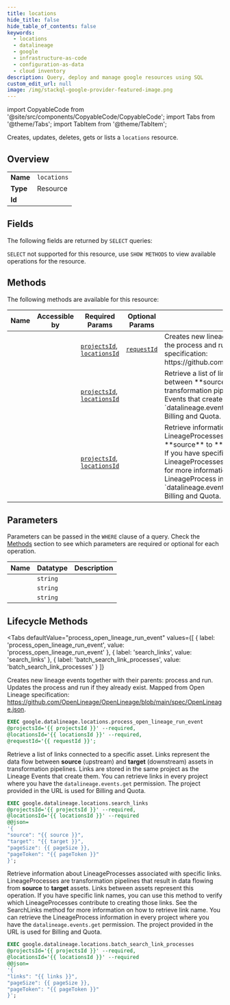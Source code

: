 ```yaml
--- 
title: locations
hide_title: false
hide_table_of_contents: false
keywords:
  - locations
  - datalineage
  - google
  - infrastructure-as-code
  - configuration-as-data
  - cloud inventory
description: Query, deploy and manage google resources using SQL
custom_edit_url: null
image: /img/stackql-google-provider-featured-image.png
---
```


import CopyableCode from '@site/src/components/CopyableCode/CopyableCode';
import Tabs from '@theme/Tabs';
import TabItem from '@theme/TabItem';

Creates, updates, deletes, gets or lists a <code>locations</code> resource.

## Overview
<table><tbody>
<tr><td><b>Name</b></td><td><code>locations</code></td></tr>
<tr><td><b>Type</b></td><td>Resource</td></tr>
<tr><td><b>Id</b></td><td><CopyableCode code="google.datalineage.locations" /></td></tr>
</tbody></table>

## Fields

The following fields are returned by `SELECT` queries:

`SELECT` not supported for this resource, use `SHOW METHODS` to view available operations for the resource.


## Methods

The following methods are available for this resource:

<table>
<thead>
    <tr>
    <th>Name</th>
    <th>Accessible by</th>
    <th>Required Params</th>
    <th>Optional Params</th>
    <th>Description</th>
    </tr>
</thead>
<tbody>
<tr>
    <td><a href="#process_open_lineage_run_event"><CopyableCode code="process_open_lineage_run_event" /></a></td>
    <td><CopyableCode code="exec" /></td>
    <td><a href="#parameter-projectsId"><code>projectsId</code></a>, <a href="#parameter-locationsId"><code>locationsId</code></a></td>
    <td><a href="#parameter-requestId"><code>requestId</code></a></td>
    <td>Creates new lineage events together with their parents: process and run. Updates the process and run if they already exist. Mapped from Open Lineage specification: https://github.com/OpenLineage/OpenLineage/blob/main/spec/OpenLineage.json.</td>
</tr>
<tr>
    <td><a href="#search_links"><CopyableCode code="search_links" /></a></td>
    <td><CopyableCode code="exec" /></td>
    <td><a href="#parameter-projectsId"><code>projectsId</code></a>, <a href="#parameter-locationsId"><code>locationsId</code></a></td>
    <td></td>
    <td>Retrieve a list of links connected to a specific asset. Links represent the data flow between **source** (upstream) and **target** (downstream) assets in transformation pipelines. Links are stored in the same project as the Lineage Events that create them. You can retrieve links in every project where you have the `datalineage.events.get` permission. The project provided in the URL is used for Billing and Quota.</td>
</tr>
<tr>
    <td><a href="#batch_search_link_processes"><CopyableCode code="batch_search_link_processes" /></a></td>
    <td><CopyableCode code="exec" /></td>
    <td><a href="#parameter-projectsId"><code>projectsId</code></a>, <a href="#parameter-locationsId"><code>locationsId</code></a></td>
    <td></td>
    <td>Retrieve information about LineageProcesses associated with specific links. LineageProcesses are transformation pipelines that result in data flowing from **source** to **target** assets. Links between assets represent this operation. If you have specific link names, you can use this method to verify which LineageProcesses contribute to creating those links. See the SearchLinks method for more information on how to retrieve link name. You can retrieve the LineageProcess information in every project where you have the `datalineage.events.get` permission. The project provided in the URL is used for Billing and Quota.</td>
</tr>
</tbody>
</table>

## Parameters

Parameters can be passed in the `WHERE` clause of a query. Check the [Methods](#methods) section to see which parameters are required or optional for each operation.

<table>
<thead>
    <tr>
    <th>Name</th>
    <th>Datatype</th>
    <th>Description</th>
    </tr>
</thead>
<tbody>
<tr id="parameter-locationsId">
    <td><CopyableCode code="locationsId" /></td>
    <td><code>string</code></td>
    <td></td>
</tr>
<tr id="parameter-projectsId">
    <td><CopyableCode code="projectsId" /></td>
    <td><code>string</code></td>
    <td></td>
</tr>
<tr id="parameter-requestId">
    <td><CopyableCode code="requestId" /></td>
    <td><code>string</code></td>
    <td></td>
</tr>
</tbody>
</table>

## Lifecycle Methods

<Tabs
    defaultValue="process_open_lineage_run_event"
    values={[
        { label: 'process_open_lineage_run_event', value: 'process_open_lineage_run_event' },
        { label: 'search_links', value: 'search_links' },
        { label: 'batch_search_link_processes', value: 'batch_search_link_processes' }
    ]}
>
<TabItem value="process_open_lineage_run_event">

Creates new lineage events together with their parents: process and run. Updates the process and run if they already exist. Mapped from Open Lineage specification: https://github.com/OpenLineage/OpenLineage/blob/main/spec/OpenLineage.json.

```sql
EXEC google.datalineage.locations.process_open_lineage_run_event 
@projectsId='{{ projectsId }}' --required, 
@locationsId='{{ locationsId }}' --required, 
@requestId='{{ requestId }}';
```
</TabItem>
<TabItem value="search_links">

Retrieve a list of links connected to a specific asset. Links represent the data flow between **source** (upstream) and **target** (downstream) assets in transformation pipelines. Links are stored in the same project as the Lineage Events that create them. You can retrieve links in every project where you have the `datalineage.events.get` permission. The project provided in the URL is used for Billing and Quota.

```sql
EXEC google.datalineage.locations.search_links 
@projectsId='{{ projectsId }}' --required, 
@locationsId='{{ locationsId }}' --required 
@@json=
'{
"source": "{{ source }}", 
"target": "{{ target }}", 
"pageSize": {{ pageSize }}, 
"pageToken": "{{ pageToken }}"
}';
```
</TabItem>
<TabItem value="batch_search_link_processes">

Retrieve information about LineageProcesses associated with specific links. LineageProcesses are transformation pipelines that result in data flowing from **source** to **target** assets. Links between assets represent this operation. If you have specific link names, you can use this method to verify which LineageProcesses contribute to creating those links. See the SearchLinks method for more information on how to retrieve link name. You can retrieve the LineageProcess information in every project where you have the `datalineage.events.get` permission. The project provided in the URL is used for Billing and Quota.

```sql
EXEC google.datalineage.locations.batch_search_link_processes 
@projectsId='{{ projectsId }}' --required, 
@locationsId='{{ locationsId }}' --required 
@@json=
'{
"links": "{{ links }}", 
"pageSize": {{ pageSize }}, 
"pageToken": "{{ pageToken }}"
}';
```
</TabItem>
</Tabs>
